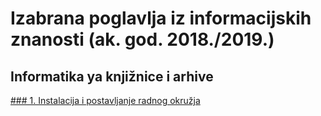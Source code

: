 # Izabrana poglavlja iz informacijskih znanosti (ak. god. 2018./2019.)

## Informatika ya knjižnice i arhive

[### 1. Instalacija i postavljanje radnog okružja](1-radno-okruzje.md)

